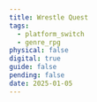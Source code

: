 ```yaml
---
title: Wrestle Quest
tags:
  - platform_switch
  - genre_rpg
physical: false
digital: true
guide: false
pending: false
date: 2025-01-05
---
```

